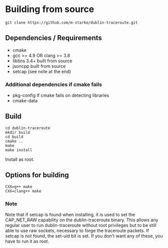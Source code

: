 # Building from source

```shell
git clone https://github.com/m-starke/dublin-traceroute.git
```

## Dependencies / Requirements

- cmake
- gcc >= 4.9 OR clang >= 3.8
- libtins 3.4+ built from source
- jsoncpp built from source
- setcap (see note at the end)

### Additional dependencies if cmake fails
- pkg-config if cmake fails on detecting libraries
- cmake-data

## Build

```shell
cd dublin-traceroute
mkdir build
cd build
cmake ..
make
make install
```

Install as root.

## Options for building
```shell
CXX=g++ make
CXX=clang++ make
```

### Note

Note that if setcap is found when installing, it is used to set the CAP_NET_RAW
capability on the dublin-traceroute binary. This allows any regular user to run
dublin-traceroute without root privileges but to be still able to use raw sockets,
necessary to forge the traceroute packets. If setcap is not found, the set-uid bit
is set. If you don't want any of these, you have to run it as root.
